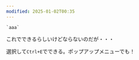 ```yaml
---
modified: 2025-01-02T00:35
---
```

  

`` `aaa` ``

これでできるらしいけどならないのだが・・・

選択して`Ctrl+E`でできる。ポップアップメニューでも！